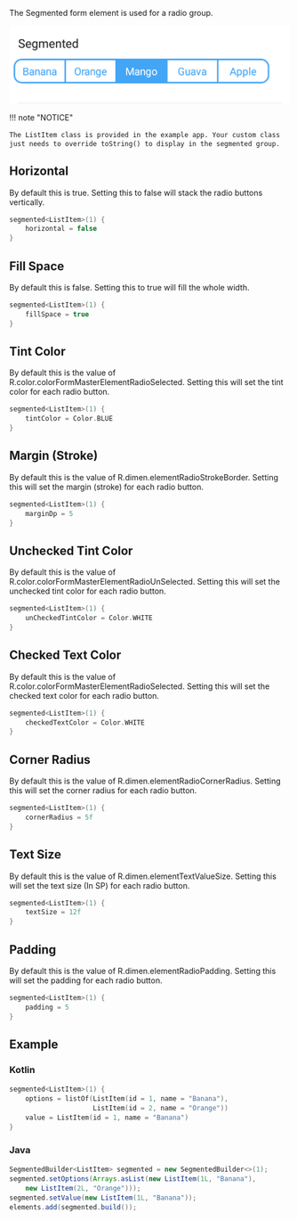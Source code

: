 The Segmented form element is used for a radio group.

![Example](/images/Segmented.PNG)

!!! note "NOTICE"

    The ListItem class is provided in the example app. Your custom class just needs to override toString() to display in the segmented group.

## Horizontal
By default this is true.
Setting this to false will stack the radio buttons vertically.
```kotlin
segmented<ListItem>(1) {
    horizontal = false
}
```

## Fill Space
By default this is false.
Setting this to true will fill the whole width.
```kotlin
segmented<ListItem>(1) {
    fillSpace = true
}
```

## Tint Color
By default this is the value of R.color.colorFormMasterElementRadioSelected.
Setting this will set the tint color for each radio button.
```kotlin
segmented<ListItem>(1) {
    tintColor = Color.BLUE
}
```

## Margin (Stroke)
By default this is the value of R.dimen.elementRadioStrokeBorder.
Setting this will set the margin (stroke) for each radio button.
```kotlin
segmented<ListItem>(1) {
    marginDp = 5
}
```

## Unchecked Tint Color
By default this is the value of R.color.colorFormMasterElementRadioUnSelected.
Setting this will set the unchecked tint color for each radio button.
```kotlin
segmented<ListItem>(1) {
    unCheckedTintColor = Color.WHITE
}
```

## Checked Text Color
By default this is the value of R.color.colorFormMasterElementRadioSelected.
Setting this will set the checked text color for each radio button.
```kotlin
segmented<ListItem>(1) {
    checkedTextColor = Color.WHITE
}
```

## Corner Radius
By default this is the value of R.dimen.elementRadioCornerRadius.
Setting this will set the corner radius for each radio button.
```kotlin
segmented<ListItem>(1) {
    cornerRadius = 5f
}
```

## Text Size
By default this is the value of R.dimen.elementTextValueSize.
Setting this will set the text size (In SP) for each radio button.
```kotlin
segmented<ListItem>(1) {
    textSize = 12f
}
```

## Padding
By default this is the value of R.dimen.elementRadioPadding.
Setting this will set the padding for each radio button.
```kotlin
segmented<ListItem>(1) {
    padding = 5
}
```

## Example

### Kotlin
```kotlin
segmented<ListItem>(1) {
    options = listOf(ListItem(id = 1, name = "Banana"), 
                     ListItem(id = 2, name = "Orange"))
    value = ListItem(id = 1, name = "Banana")
}
```

### Java
```java
SegmentedBuilder<ListItem> segmented = new SegmentedBuilder<>(1);
segmented.setOptions(Arrays.asList(new ListItem(1L, "Banana"),
    new ListItem(2L, "Orange")));
segmented.setValue(new ListItem(1L, "Banana"));
elements.add(segmented.build());
```